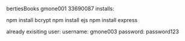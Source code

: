 bertiesBooks gmone001 33690087 installs:

npm install bcrypt
npm install ejs
npm install express

already exisiting user: 
username: gmone003
password: password123
